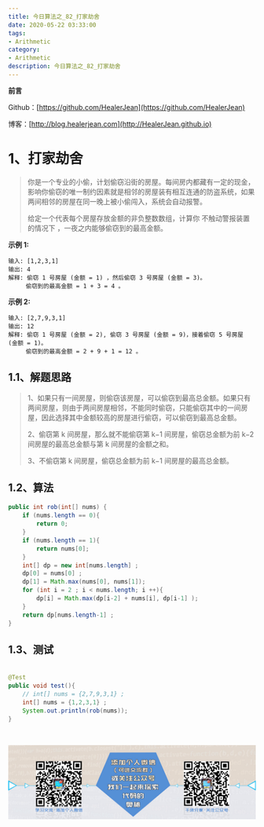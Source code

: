 ```yaml
---
title: 今日算法之_82_打家劫舍
date: 2020-05-22 03:33:00
tags: 
- Arithmetic
category: 
- Arithmetic
description: 今日算法之_82_打家劫舍
---
```


**前言**     

 Github：[https://github.com/HealerJean](https://github.com/HealerJean)         

 博客：[http://blog.healerjean.com](http://HealerJean.github.io)          



# 1、打家劫舍
> 你是一个专业的小偷，计划偷窃沿街的房屋。每间房内都藏有一定的现金，影响你偷窃的唯一制约因素就是相邻的房屋装有相互连通的防盗系统，如果两间相邻的房屋在同一晚上被小偷闯入，系统会自动报警。     
>
> 给定一个代表每个房屋存放金额的非负整数数组，计算你 不触动警报装置的情况下 ，一夜之内能够偷窃到的最高金额。



**示例 1:**

```
输入: [1,2,3,1]
输出: 4
解释: 偷窃 1 号房屋 (金额 = 1) ，然后偷窃 3 号房屋 (金额 = 3)。
     偷窃到的最高金额 = 1 + 3 = 4 。
```

**示例 2:**

```
输入: [2,7,9,3,1]
输出: 12
解释: 偷窃 1 号房屋 (金额 = 2), 偷窃 3 号房屋 (金额 = 9)，接着偷窃 5 号房屋 (金额 = 1)。
     偷窃到的最高金额 = 2 + 9 + 1 = 12 。
```




## 1.1、解题思路 

> 1、如果只有一间房屋，则偷窃该房屋，可以偷窃到最高总金额。如果只有两间房屋，则由于两间房屋相邻，不能同时偷窃，只能偷窃其中的一间房屋，因此选择其中金额较高的房屋进行偷窃，可以偷窃到最高总金额。    
>
> 2、偷窃第 k 间房屋，那么就不能偷窃第 k−1 间房屋，偷窃总金额为前 k−2 间房屋的最高总金额与第 k 间房屋的金额之和。
>
> 3、不偷窃第 k 间房屋，偷窃总金额为前 k−1 间房屋的最高总金额。



## 1.2、算法

```java
public int rob(int[] nums) {
    if (nums.length == 0){
        return 0;
    }
    if (nums.length == 1){
        return nums[0];
    }
    int[] dp = new int[nums.length] ;
    dp[0] = nums[0] ;
    dp[1] = Math.max(nums[0], nums[1]);
    for (int i = 2 ; i < nums.length; i ++){
        dp[i] = Math.max(dp[i-2] + nums[i], dp[i-1] );
    }
    return dp[nums.length-1] ;
}
```




## 1.3、测试 

```java

@Test
public void test(){
    // int[] nums = {2,7,9,3,1} ;
    int[] nums = {1,2,3,1} ;
    System.out.println(rob(nums));
}
```



​          

![ContactAuthor](https://raw.githubusercontent.com/HealerJean/HealerJean.github.io/master/assets/img/artical_bottom.jpg)



<link rel="stylesheet" href="https://unpkg.com/gitalk/dist/gitalk.css">

<script src="https://unpkg.com/gitalk@latest/dist/gitalk.min.js"></script> 
<div id="gitalk-container"></div>    
 <script type="text/javascript">
    var gitalk = new Gitalk({
		clientID: `1d164cd85549874d0e3a`,
		clientSecret: `527c3d223d1e6608953e835b547061037d140355`,
		repo: `HealerJean.github.io`,
		owner: 'HealerJean',
		admin: ['HealerJean'],
		id: 'jHG0TsE5FXKkD1Qp',
    });
    gitalk.render('gitalk-container');
</script> 

